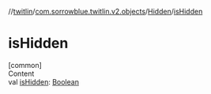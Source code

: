 //[twitlin](../../index.md)/[com.sorrowblue.twitlin.v2.objects](../index.md)/[Hidden](index.md)/[isHidden](is-hidden.md)



# isHidden  
[common]  
Content  
val [isHidden](is-hidden.md): [Boolean](https://kotlinlang.org/api/latest/jvm/stdlib/kotlin/-boolean/index.html)  



